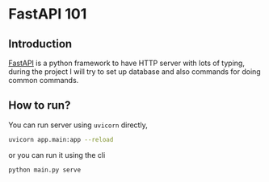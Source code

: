 # FastAPI 101

## Introduction

[FastAPI](https://fastapi.tiangolo.com/) is a python framework to have HTTP server with lots of typing,
during the project I will try to set up database and also commands for doing common commands.

## How to run?

You can run server using `uvicorn` directly,

```bash
uvicorn app.main:app --reload
```

or you can run it using the cli

```bash
python main.py serve
```
